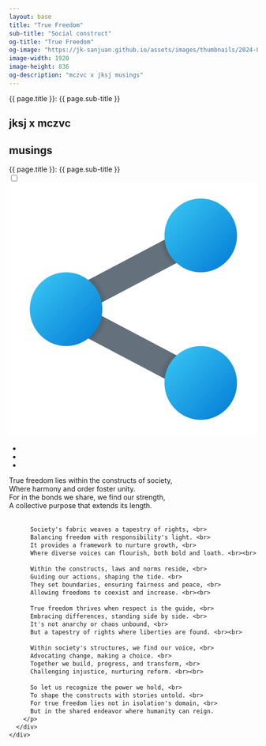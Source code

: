 ```yaml
---
layout: base
title: "True Freedom"
sub-title: "Social construct"
og-title: "True Freedom"
og-image: "https://jk-sanjuan.github.io/assets/images/thumbnails/2024-04-17-true-freedom.png"
image-width: 1920
image-height: 836
og-description: "mczvc x jksj musings"
---
```

<div id="fb-root"></div>
<script async defer crossorigin="anonymous" src="https://connect.facebook.net/en_US/sdk.js#xfbml=1&version=v19.0&appId=7536621456397792" nonce="DEbEOBxi"></script>

<div class="min-w-[677px]">
  <div class="text-white bg-yellow-600 p-4 [font-size:20px]">
    <span class="[font-family:Crimson_Text] [font-size:35px] text-white">{{ page.title }}: {{ page.sub-title }}</span>
  </div>
  
  <main>
    <section class="sticky top-0">
      <div class="top-content h-[475px]">
        <div class="bg flex w-full h-full justify-center bg-biw-kayee">
          <h1 class="text-white page-header">jksj x mczvc</h1>
          <h2 class="block">musings</h2>
        </div>
      </div>
    </section>
    <div class="content-wrapper min-w-[515px] flex justify-center w-full sticky top-0 left-0 h-[1555px]">
      <div class="content min-w-[444px] max-w-[580px] w-[60%] h-max py-2 px-6 !bg-white/60 quando-regular">
        <div class="text-white bg-yellow-600 p-4 [margin:-8px_-24px_0] [font-size:21px] flex">
          <span class="flex-[1_0_content]">{{ page.title }}: {{ page.sub-title }}</span>
          <div class="share-menu">
            <label class="group">
              <input class="share-toggler" type="checkbox">
              <img src="/assets/images/icons/share.svg" width="512" height="512" alt="share" 
                class="w-[40px] h-[40px] cursor-pointer rounded-full group-hover:bg-white/50"/>
            </label>
            <ul>
              <li class="share-item">
                <a target="_blank" href="https://www.facebook.com/sharer/sharer.php?u=https%3A%2F%2Fjk-sanjuan.github.io%2F2024%2F04%2F17%2Ftrue-freedom.html&amp;src=sdkpreparse" 
                  class="fa fa-facebook"></a>
              </li>
              <li class="share-item">
                <a class="fa fa-twitter twitter-share-button" href="https://twitter.com/intent/tweet?text={{ page.title }}:%20{{ page.sub-title }}%0A{{ site.url }}{{ page.url }}"></a>
              </li>
              <li class="share-item">
                <a class="fa fa-vk" href="#"></a>
              </li>
            </ul>
          </div>
        </div>
        <p>
          True freedom lies within the constructs of society, <br>
          Where harmony and order foster unity. <br>
          For in the bonds we share, we find our strength, <br>
          A collective purpose that extends its length. <br><br>
          
          Society's fabric weaves a tapestry of rights, <br>
          Balancing freedom with responsibility's light. <br>
          It provides a framework to nurture growth, <br>
          Where diverse voices can flourish, both bold and loath. <br><br>
          
          Within the constructs, laws and norms reside, <br>
          Guiding our actions, shaping the tide. <br>
          They set boundaries, ensuring fairness and peace, <br>
          Allowing freedoms to coexist and increase. <br><br>
          
          True freedom thrives when respect is the guide, <br>
          Embracing differences, standing side by side. <br>
          It's not anarchy or chaos unbound, <br>
          But a tapestry of rights where liberties are found. <br><br>
          
          Within society's structures, we find our voice, <br>
          Advocating change, making a choice. <br>
          Together we build, progress, and transform, <br>
          Challenging injustice, nurturing reform. <br><br>
          
          So let us recognize the power we hold, <br>
          To shape the constructs with stories untold. <br>
          For true freedom lies not in isolation's domain, <br>
          But in the shared endeavor where humanity can reign.
        </p>
      </div>
    </div>
  </main>
</div>